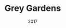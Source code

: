 ---
layout: productions
redirect_from:
  - /productions/2017_Grey_Gardens
title: Grey Gardens
date: 2017
featured_image: 
image_credit: 
image_alt:
image_caption:
category: 
Theatre: Theatre Jacksonville
Venue: Little Theatre
cast:
 Gould: Michael Lipp
crew:
  Director: Michael Lipp
external_links:
---
